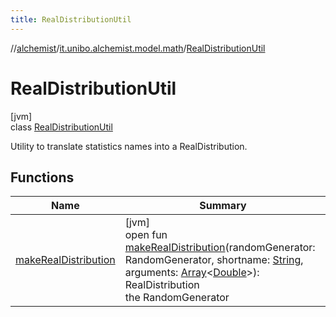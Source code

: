 ```yaml
---
title: RealDistributionUtil
---
```

//[alchemist](../../../index.html)/[it.unibo.alchemist.model.math](../index.html)/[RealDistributionUtil](index.html)



# RealDistributionUtil



[jvm]\
class [RealDistributionUtil](index.html)

Utility to translate statistics names into a RealDistribution.



## Functions


| Name | Summary |
|---|---|
| [makeRealDistribution](make-real-distribution.html) | [jvm]<br>open fun [makeRealDistribution](make-real-distribution.html)(randomGenerator: RandomGenerator, shortname: [String](https://docs.oracle.com/javase/8/docs/api/java/lang/String.html), arguments: [Array](https://kotlinlang.org/api/latest/jvm/stdlib/kotlin/-array/index.html)<[Double](https://kotlinlang.org/api/latest/jvm/stdlib/kotlin/-double/index.html)>): RealDistribution<br>the RandomGenerator |

